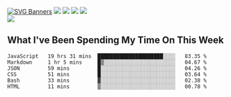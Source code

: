 [![SVG Banners](https://svg-banners.vercel.app/api?type=typeWriter&text1=Hello!%20I'm%20Cat,%20a%20Software%20Engineer%20✨%20&width=1000&height=150)](https://github.com/Akshay090/svg-banners)
<img src="https://img.shields.io/badge/HTML5-E34F26?style=for-the-badge&logo=html5&logoColor=white"> <img src="https://img.shields.io/badge/CSS3-1572B6?style=for-the-badge&logo=css3&logoColor=white"/> <img src="https://img.shields.io/badge/JavaScript-323330?style=for-the-badge&logo=javascript&logoColor=F7DF1E"/> <img src="https://img.shields.io/badge/React-20232A?style=for-the-badge&logo=react&logoColor=61DAFB"/><br/>
<img src="https://www.codewars.com/users/Epicat/badges/small"/>
## What I've Been Spending My Time On This Week

<!--START_SECTION:waka-->

```text
JavaScript   19 hrs 31 mins  █████████████████████░░░░   83.35 %
Markdown     1 hr 5 mins     █▒░░░░░░░░░░░░░░░░░░░░░░░   04.67 %
JSON         59 mins         █░░░░░░░░░░░░░░░░░░░░░░░░   04.26 %
CSS          51 mins         █░░░░░░░░░░░░░░░░░░░░░░░░   03.64 %
Bash         33 mins         ▓░░░░░░░░░░░░░░░░░░░░░░░░   02.38 %
HTML         11 mins         ▒░░░░░░░░░░░░░░░░░░░░░░░░   00.78 %
```

<!--END_SECTION:waka-->
